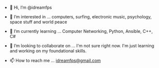 - 👋 Hi, I’m @idreamfps
- 👀 I’m interested in ... computers, surfing, electronic music, psychology, space stuff and world peace

- 🌱 I’m currently learning ... Computer Networking, Python, Ansible, C++, C#
- 💞️ I’m looking to collaborate on ... I'm not sure right now. I'm just learning and working on my foundational skills.
- 📫 How to reach me ... idreamfps@gmail.com 

<!---
idreamfps/idreamfps is a ✨ special ✨ repository because its `README.md` (this file) appears on your GitHub profile.
You can click the Preview link to take a look at your changes.
--->
